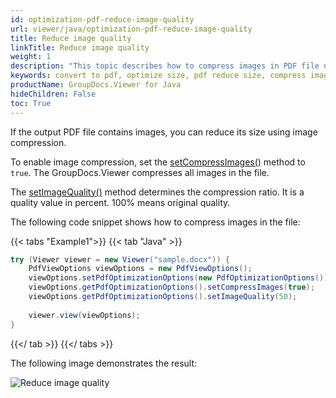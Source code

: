 ```yaml
---
id: optimization-pdf-reduce-image-quality
url: viewer/java/optimization-pdf-reduce-image-quality
title: Reduce image quality
linkTitle: Reduce image quality
weight: 1
description: "This topic describes how to compress images in PDF file using the GroupDocs.Viewer Java API."
keywords: convert to pdf, optimize size, pdf reduce size, compress images
productName: GroupDocs.Viewer for Java
hideChildren: False
toc: True
---
```


If the output PDF file contains images, you can reduce its size using image compression.

To enable image compression, set the [setCompressImages()](https://reference.groupdocs.com/viewer/java/com.groupdocs.viewer.options/pdfoptimizationoptions/#setCompressImages-boolean-) method to `true`. The GroupDocs.Viewer compresses all images in the file.

The [setImageQuality()](https://reference.groupdocs.com/viewer/java/com.groupdocs.viewer.options/pdfoptimizationoptions/#setImageQuality-int-) method determines the compression ratio. It is a quality value in percent. 100% means original quality.

The following code snippet shows how to compress images in the file:

{{< tabs "Example1">}}
{{< tab "Java" >}}
```java
try (Viewer viewer = new Viewer("sample.docx")) {
    PdfViewOptions viewOptions = new PdfViewOptions();
    viewOptions.setPdfOptimizationOptions(new PdfOptimizationOptions());
    viewOptions.getPdfOptimizationOptions().setCompressImages(true);
    viewOptions.getPdfOptimizationOptions().setImageQuality(50);
     
    viewer.view(viewOptions);
}
```
{{</ tab >}}
{{</ tabs >}}

The following image demonstrates the result:

![Reduce image quality](/viewer/java/images/pdf-rendering/optimization/optimization-pdf-reduce-image-quality.png)
